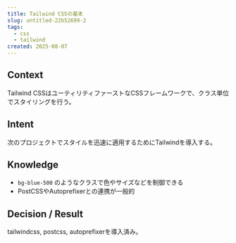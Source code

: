 ```yaml
---
title: Tailwind CSSの基本
slug: untitled-22b52699-2
tags:
  - css
  - tailwind
created: 2025-08-07
---
```



## Context


Tailwind CSSはユーティリティファーストなCSSフレームワークで、クラス単位でスタイリングを行う。


## Intent


次のプロジェクトでスタイルを迅速に適用するためにTailwindを導入する。


## Knowledge

- `bg-blue-500` のようなクラスで色やサイズなどを制御できる
- PostCSSやAutoprefixerとの連携が一般的

## Decision / Result


tailwindcss, postcss, autoprefixerを導入済み。


